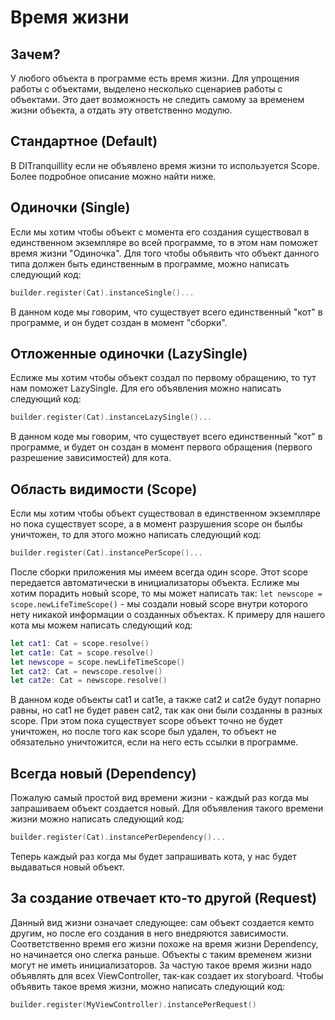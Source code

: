# Время жизни

## Зачем?
У любого объекта в программе есть время жизни. Для упрощения работы с объектами, выделено несколько сценариев работы с объектами. Это дает возможность не следить самому за временем жизни объекта, а отдать эту ответственно модулю.

## Стандартное (Default)
В DITranquillity если не объявлено время жизни то используется Scope. Более подробное описание можно найти ниже.

## Одиночки (Single)
Если мы хотим чтобы объект с момента его создания существовал в единственном экземпляре во всей программе, то в этом нам поможет время жизни "Одиночка". Для того чтобы объявить что объект данного типа должен быть единственным в программе, можно написать следующий код:
```Swift
builder.register(Cat).instanceSingle()...
```
В данном коде мы говорим, что существует всего единственный "кот" в программе, и он будет создан в момент "сборки".

## Отложенные одиночки (LazySingle)
Еслиже мы хотим чтобы объект создал по первому обращению, то тут нам поможет LazySingle. Для его объявления можно написать следующий код:
```Swift
builder.register(Cat).instanceLazySingle()...
```
В данном коде мы говорим, что существует всего единственный "кот" в программе, и будет он создан в момент первого обращения (первого разрешение зависимостей) для кота.

## Область видимости (Scope)
Если мы хотим чтобы объект существовал в единственном экземпляре но пока существует scope, а в момент разрушения scope он былбы уничтожен, то для этого можно написать следующий код:
```Swift
builder.register(Cat).instancePerScope()...
```
После сборки приложения мы имеем всегда один scope. Этот scope передается автоматически в инициализаторы объекта. Еслиже мы хотим порадить новый scope, то мы может написать так: `let newscope = scope.newLifeTimeScope()` - мы создали новый scope внутри которого нету никакой информации о созданных объектах. К примеру для нашего кота мы можем написать следующий код:
```Swift
let cat1: Cat = scope.resolve()
let cat1e: Cat = scope.resolve()
let newscope = scope.newLifeTimeScope()
let cat2: Cat = newscope.resolve()
let cat2e: Cat = newscope.resolve()
```
В данном коде объекты cat1 и cat1e, а также cat2 и cat2e будут попарно равны, но cat1 не будет равен cat2, так как они были созданны в разных scope. 
При этом пока существует scope объект точно не будет уничтожен, но после того как scope был удален, то объект не обязательно уничтожится, если на него есть ссылки в программе.

## Всегда новый (Dependency)
Пожалую самый простой вид времени жизни - каждый раз когда мы запрашиваем объект создается новый. Для объявления такого времени жизни можно написать следующий код:
```Swift
builder.register(Cat).instancePerDependency()...
```
Теперь каждый раз когда мы будет запрашивать кота, у нас будет выдаваться новый объект.

## За создание отвечает кто-то другой (Request)
Данный вид жизни означает следующее: сам объект создается кемто другим, но после его создания в него внедряются зависимости. Соответственно время его жизни похоже на время жизни Dependency, но начинается оно слегка раньше. Объекты с таким временем жизни могут не иметь инициализаторов. За частую такое время жизни надо объявлять для всех ViewController, так-как создает их storyboard. Чтобы объявить такое время жизни, можно написать следующий код:
```Swift
builder.register(MyViewController).instancePerRequest()
```

